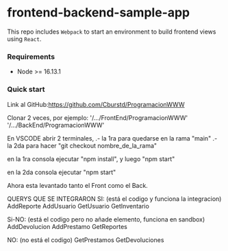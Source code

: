 # frontend-backend-sample-app
This repo includes `Webpack` to start an environment to build frontend views using `React`.

### Requirements
- Node >= 16.13.1

### Quick start

Link al GitHub:https://github.com/Cburstd/ProgramacionWWW

Clonar 2 veces, por ejemplo:
'/.../FrontEnd/ProgramacionWWW'
'/.../BackEnd/ProgramacionWWW'

En VSCODE abrir 2 terminales, 
.- la 1ra para quedarse en la rama "main"
.- la 2da para hacer "git checkout nombre_de_la_rama"

en la 1ra consola ejecutar "npm install", y luego "npm start"

en la 2da consola ejecutar "npm start"

Ahora esta levantado tanto el Front como el Back.

QUERYS QUE SE INTEGRARON
SI: (está el codigo y funciona la integracion)
    AddReporte
    AddUsuario
    GetUsuario
    GetInventario
    
Si-NO: (está el codigo pero no añade elemento, funciona en sandbox)
    AddDevolucion 
    AddPrestamo
    GetReportes
    
NO: (no está el codigo)
    GetPrestamos
    GetDevoluciones
